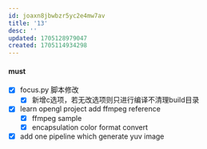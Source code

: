 ```yaml
---
id: joaxn8jbwbzr5yc2e4mw7av
title: '13'
desc: ''
updated: 1705128979047
created: 1705114934298
---
```


#### must
- [x] focus.py 脚本修改
    - [x] 新增c选项，若无改选项则只进行编译不清理build目录
- [x] learn opengl project add ffmpeg reference
    - [x] ffmpeg sample
    - [x] encapsulation color format convert 
- [x] add one pipeline which generate yuv image